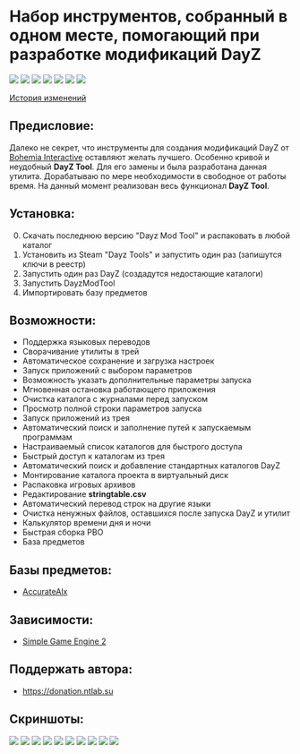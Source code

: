 # Набор инструментов, собранный в одном месте, помогающий при разработке модификаций DayZ

![](https://img.shields.io/github/v/release/accuratealx/DayzModTool)
![](https://img.shields.io/github/stars/accuratealx/DayzModTool)
![](https://img.shields.io/github/downloads/accuratealx/DayzModTool/total)
![](https://img.shields.io/github/repo-size/accuratealx/DayzModTool)
![](https://img.shields.io/github/release-date/accuratealx/DayzModTool)
![](https://img.shields.io/github/last-commit/accuratealx/DayzModTool)
![](https://img.shields.io/github/languages/top/accuratealx/DayzModTool)

[История изменений](https://github.com/accuratealx/DayzModTool/raw/master/Bin/ChangeLog.txt)

## Предисловие:
Далеко не секрет, что инструменты для создания модификаций DayZ от [Bohemia Interactive](https://www.bohemia.net/) оставляют желать лучшего. Особенно кривой и неудобный **DayZ Tool**. Для его замены и была разработана данная утилита. Дорабатываю по мере необходимости в свободное от работы время. На данный момент реализован весь функционал **DayZ Tool**.

## Установка:
0. Скачать последнюю версию "Dayz Mod Tool" и распаковать в любой каталог
1. Установить из Steam "Dayz Tools" и запустить один раз (запишутся ключи в реестр)
2. Запустить один раз DayZ (создадутся недостающие каталоги)
3. Запустить DayzModTool
4. Импортировать базу предметов

## Возможности:
- Поддержка языковых переводов
- Сворачивание утилиты в трей
- Автоматическое сохранение и загрузка настроек
- Запуск приложений с выбором параметров
- Возможность указать дополнительные параметры запуска
- Мгновенная остановка работающего приложения
- Очистка каталога с журналами перед запуском
- Просмотр полной строки параметров запуска
- Запуск приложений из трея
- Автоматический поиск и заполнение путей к запускаемым программам
- Настраиваемый список каталогов для быстрого доступа
- Быстрый доступ к каталогам из трея
- Автоматический поиск и добавление стандартных каталогов DayZ
- Монтирование каталога проекта в виртуальный диск
- Распаковка игровых архивов
- Редактирование **stringtable.csv**
- Автоматический перевод строк на другие языки
- Очистка ненужных файлов, оставшихся после запуска DayZ и утилит
- Калькулятор времени дня и ночи
- Быстрая сборка PBO
- База предметов

## Базы предметов: 
- [AccurateAlx](https://github.com/accuratealx/DayzModTool/raw/master/ItemBases/AccurateAlx.dzmtib)

## Зависимости:
- [Simple Game Engine 2](https://github.com/accuratealx/SimpleGameEngine2)

## Поддержать автора:
- https://donation.ntlab.su

## Скриншоты:
![](https://github.com/accuratealx/DayzModTool/raw/master/Doc/Screenshots/Screenshot001.png)
![](https://github.com/accuratealx/DayzModTool/raw/master/Doc/Screenshots/Screenshot002.png)
![](https://github.com/accuratealx/DayzModTool/raw/master/Doc/Screenshots/Screenshot003.png)
![](https://github.com/accuratealx/DayzModTool/raw/master/Doc/Screenshots/Screenshot004.png)
![](https://github.com/accuratealx/DayzModTool/raw/master/Doc/Screenshots/Screenshot005.png)
![](https://github.com/accuratealx/DayzModTool/raw/master/Doc/Screenshots/Screenshot010.png)
![](https://github.com/accuratealx/DayzModTool/raw/master/Doc/Screenshots/Screenshot011.png)
![](https://github.com/accuratealx/DayzModTool/raw/master/Doc/Screenshots/Screenshot012.png)
![](https://github.com/accuratealx/DayzModTool/raw/master/Doc/Screenshots/Screenshot013.png)
![](https://github.com/accuratealx/DayzModTool/raw/master/Doc/Screenshots/ScreenshotTray.png)

